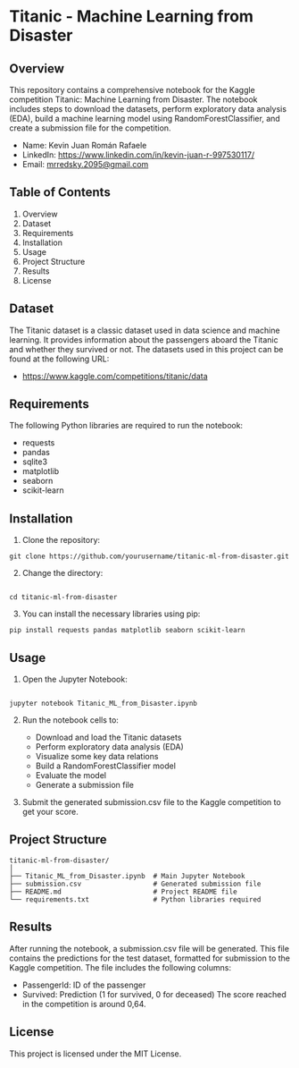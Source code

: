 # Titanic - Machine Learning from Disaster

## Overview
This repository contains a comprehensive notebook for the Kaggle competition Titanic: Machine Learning from Disaster. The notebook includes steps to download the datasets, perform exploratory data analysis (EDA), build a machine learning model using RandomForestClassifier, and create a submission file for the competition.

- Name: Kevin Juan Román Rafaele
- LinkedIn: https://www.linkedin.com/in/kevin-juan-r-997530117/
- Email: mrredsky.2095@gmail.com


## Table of Contents
1. Overview
2. Dataset
3. Requirements
4. Installation
5. Usage
6. Project Structure
7. Results
8. License

## Dataset
The Titanic dataset is a classic dataset used in data science and machine learning. It provides information about the passengers aboard the Titanic and whether they survived or not. The datasets used in this project can be found at the following URL:
- https://www.kaggle.com/competitions/titanic/data

## Requirements
The following Python libraries are required to run the notebook:
- requests
- pandas
- sqlite3
- matplotlib
- seaborn
- scikit-learn

## Installation
1. Clone the repository:
```
git clone https://github.com/yourusername/titanic-ml-from-disaster.git
```

2. Change the directory:

```

cd titanic-ml-from-disaster
```

3. You can install the necessary libraries using pip:
```
pip install requests pandas matplotlib seaborn scikit-learn
```


## Usage
1. Open the Jupyter Notebook:

```

jupyter notebook Titanic_ML_from_Disaster.ipynb
```

2. Run the notebook cells to:
   - Download and load the Titanic datasets
   - Perform exploratory data analysis (EDA)
   - Visualize some key data relations
   - Build a RandomForestClassifier model
   - Evaluate the model
   - Generate a submission file

3. Submit the generated submission.csv file to the Kaggle competition to get your score.

## Project Structure
```
titanic-ml-from-disaster/
│
├── Titanic_ML_from_Disaster.ipynb  # Main Jupyter Notebook
├── submission.csv                  # Generated submission file
├── README.md                       # Project README file
└── requirements.txt                # Python libraries required
```

## Results
After running the notebook, a submission.csv file will be generated. This file contains the predictions for the test dataset, formatted for submission to the Kaggle competition. The file includes the following columns:
- PassengerId: ID of the passenger
- Survived: Prediction (1 for survived, 0 for deceased)
The score reached in the competition is around 0,64.

## License
This project is licensed under the MIT License.
